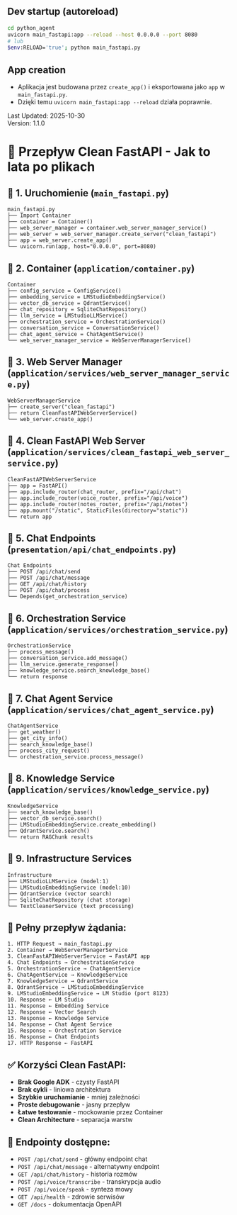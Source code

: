 ## Dev startup (autoreload)

```bash
cd python_agent
uvicorn main_fastapi:app --reload --host 0.0.0.0 --port 8080
# lub
$env:RELOAD='true'; python main_fastapi.py
```

## App creation
- Aplikacja jest budowana przez `create_app()` i eksportowana jako `app` w `main_fastapi.py`.
- Dzięki temu `uvicorn main_fastapi:app --reload` działa poprawnie.

Last Updated: 2025-10-30  
Version: 1.1.0
# 🚀 Przepływ Clean FastAPI - Jak to lata po plikach

## 📁 **1. Uruchomienie (`main_fastapi.py`)**

```
main_fastapi.py
├── Import Container
├── container = Container()
├── web_server_manager = container.web_server_manager_service()
├── web_server = web_server_manager.create_server("clean_fastapi")
├── app = web_server.create_app()
└── uvicorn.run(app, host="0.0.0.0", port=8080)
```

## 📁 **2. Container (`application/container.py`)**

```
Container
├── config_service = ConfigService()
├── embedding_service = LMStudioEmbeddingService()
├── vector_db_service = QdrantService()
├── chat_repository = SqliteChatRepository()
├── llm_service = LMStudioLLMService()
├── orchestration_service = OrchestrationService()
├── conversation_service = ConversationService()
├── chat_agent_service = ChatAgentService()
└── web_server_manager_service = WebServerManagerService()
```

## 📁 **3. Web Server Manager (`application/services/web_server_manager_service.py`)**

```
WebServerManagerService
├── create_server("clean_fastapi")
├── return CleanFastAPIWebServerService()
└── web_server.create_app()
```

## 📁 **4. Clean FastAPI Web Server (`application/services/clean_fastapi_web_server_service.py`)**

```
CleanFastAPIWebServerService
├── app = FastAPI()
├── app.include_router(chat_router, prefix="/api/chat")
├── app.include_router(voice_router, prefix="/api/voice")
├── app.include_router(notes_router, prefix="/api/notes")
├── app.mount("/static", StaticFiles(directory="static"))
└── return app
```

## 📁 **5. Chat Endpoints (`presentation/api/chat_endpoints.py`)**

```
Chat Endpoints
├── POST /api/chat/send
├── POST /api/chat/message
├── GET /api/chat/history
├── POST /api/chat/process
└── Depends(get_orchestration_service)
```

## 📁 **6. Orchestration Service (`application/services/orchestration_service.py`)**

```
OrchestrationService
├── process_message()
├── conversation_service.add_message()
├── llm_service.generate_response()
├── knowledge_service.search_knowledge_base()
└── return response
```

## 📁 **7. Chat Agent Service (`application/services/chat_agent_service.py`)**

```
ChatAgentService
├── get_weather()
├── get_city_info()
├── search_knowledge_base()
├── process_city_request()
└── orchestration_service.process_message()
```

## 📁 **8. Knowledge Service (`application/services/knowledge_service.py`)**

```
KnowledgeService
├── search_knowledge_base()
├── vector_db_service.search()
├── LMStudioEmbeddingService.create_embedding()
├── QdrantService.search()
└── return RAGChunk results
```

## 📁 **9. Infrastructure Services**

```
Infrastructure
├── LMStudioLLMService (model:1)
├── LMStudioEmbeddingService (model:10)
├── QdrantService (vector search)
├── SqliteChatRepository (chat storage)
└── TextCleanerService (text processing)
```

## 🔄 **Pełny przepływ żądania:**

```
1. HTTP Request → main_fastapi.py
2. Container → WebServerManagerService
3. CleanFastAPIWebServerService → FastAPI app
4. Chat Endpoints → OrchestrationService
5. OrchestrationService → ChatAgentService
6. ChatAgentService → KnowledgeService
7. KnowledgeService → QdrantService
8. QdrantService → LMStudioEmbeddingService
9. LMStudioEmbeddingService → LM Studio (port 8123)
10. Response ← LM Studio
11. Response ← Embedding Service
12. Response ← Vector Search
13. Response ← Knowledge Service
14. Response ← Chat Agent Service
15. Response ← Orchestration Service
16. Response ← Chat Endpoints
17. HTTP Response ← FastAPI
```

## ✅ **Korzyści Clean FastAPI:**

- **Brak Google ADK** - czysty FastAPI
- **Brak cykli** - liniowa architektura
- **Szybkie uruchamianie** - mniej zależności
- **Proste debugowanie** - jasny przepływ
- **Łatwe testowanie** - mockowanie przez Container
- **Clean Architecture** - separacja warstw

## 🎯 **Endpointy dostępne:**

- `POST /api/chat/send` - główny endpoint chat
- `POST /api/chat/message` - alternatywny endpoint
- `GET /api/chat/history` - historia rozmów
- `POST /api/voice/transcribe` - transkrypcja audio
- `POST /api/voice/speak` - synteza mowy
- `GET /api/health` - zdrowie serwisów
- `GET /docs` - dokumentacja OpenAPI
